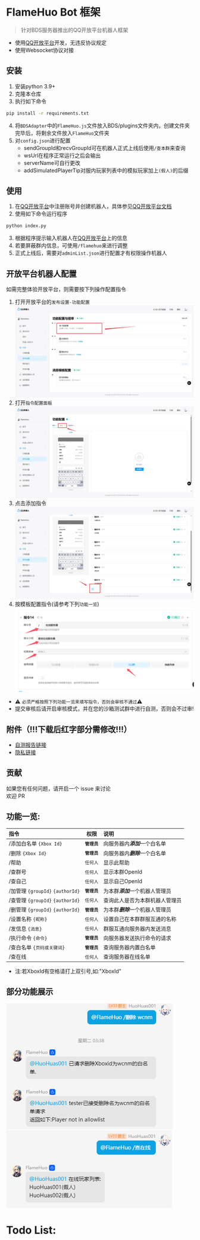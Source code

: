 # FlameHuo Bot 框架
> 针对BDS服务器推出的QQ开放平台机器人框架
- 使用[QQ开放平台](https://q.qq.com)开发，无违反协议规定
- 使用Websocket协议对接

## 安装
1. 安装python 3.9+
2. 克隆本仓库
3. 执行如下命令
```bash
pip install -r requirements.txt
```
4. 将`BDSAdapter`中的`FlameHuo.js`文件放入BDS/plugins文件夹内，创建文件夹完毕后，将剩余文件放入`FlameHuo`文件夹
5. 对`config.json`进行配置
    - sendGroupId和recvGroupId可在机器人正式上线后使用`/查本群`来查询
    - wsUrl在程序正常运行之后会输出
    - serverName可自行更改
    - addSimulatedPlayerTip对服内玩家列表中的模拟玩家加上`(假人)`的后缀

## 使用
1. 在[QQ开放平台](https://q.qq.com)中注册账号并创建机器人，具体参见[QQ开放平台文档](https://bot.q.qq.com/wiki/#_3-%E4%B8%AA%E4%BA%BA%E4%B8%BB%E4%BD%93%E5%85%A5%E9%A9%BB)
2. 使用如下命令运行程序
```bash
python index.py
```
3. 根据程序提示输入机器人在[QQ开放平台](https://q.qq.com)上的信息
4. 若要屏蔽群内信息，可使用`/flamehuo`来进行调整
5. 正式上线后，需要对`adminList.json`进行配置才有权限操作机器人

## 开放平台机器人配置
如需完整体验开放平台，则需要按下列操作配置指令
1. 打开开放平台的`发布设置-功能配置`
![发布设置](Imgs/3.png)
2. 打开`指令配置面板`
![指令配置面板](Imgs/4.png)
3. 点击添加指令
![添加指令](Imgs/5.png)
4. 按模板配置指令(请参考下列`功能一览`)
![模板](Imgs/6.png)
- ⚠ `必须严格按照下列功能一览来填写指令，否则会审核不通过`⚠
- 提交审核后请开启审核模式，并在您的沙箱测试群中进行自测，否则会不过审!


## 附件（!!!下载后红字部分需修改!!!）
- [自测报告链接](Imgs/机器人自测报告模板-2023.xlsx)
- [隐私链接](Imgs/第三方机器人隐私保护指引.docx)


## 贡献
如果您有任何问题，请开启一个 issue 来讨论  
欢迎 PR

## 功能一览:
| 指令 | 权限 | 说明 |
| :----| :----: | :---- |
|/添加白名单 `{Xbox Id}`|**`管理员`**|向服务器内***添加***一个白名单|
|/删除 `{Xbox Id}`|**`管理员`**|向服务器内***删除***一个白名单|
|/帮助|`任何人`|显示此帮助|
|/查群号|`任何人`|显示本群OpenId|
|/查自己|`任何人`|显示自己OpenId|
|/加管理 `{groupId}` `{authorId}`|**`管理员`**|为本群***添加***一个机器人管理员|
|/查管理 `{groupId}` `{authorId}`|`任何人`|查询此人是否为本群机器人管理员|
|/删管理 `{groupId}` `{authorId}`|**`管理员`**|为本群***删除***一个机器人管理员|
|/设置名称 `{昵称}`|`任何人`|设置自己在本群群服互通的名称|
|/发信息 `{消息}`|`任何人`|群服互通向服务器内发送消息|
|/执行命令 `{命令}`|**`管理员`**|向服务器发送执行命令的请求|
|/查白名单 `{页码或关键词}`|**`管理员`**|查询服务器内置白名单|
|/查在线|`任何人`|查询服务器在线名单|
- 注:若XboxId有空格请打上双引号,如:"XboxId"

## 部分功能展示
![添加白名单](Imgs/1.png)
![在线玩家列表](Imgs/2.png)

# Todo List:
